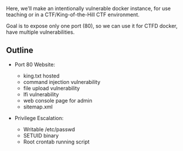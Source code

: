 Here, we'll make an intentionally vulnerable docker instance, for use teaching or in a CTF/King-of-the-Hill CTF environment.

Goal is to expose only one port (80), so we can use it for CTFD docker, have multiple vulnerabilities.

## Outline
- Port 80 Website:
    - king.txt hosted
    - command injection vulnerability
    - file upload vulnerability
    - lfi vulnerability
    - web console page for admin
    - sitemap.xml

- Privilege Escalation:
	- Writable /etc/passwd
	- SETUID binary
	- Root crontab running script
